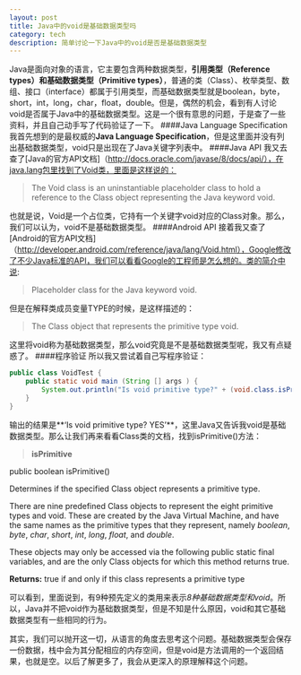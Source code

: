 ```yaml
---
layout: post
title: Java中的void是基础数据类型吗
category: tech
description: 简单讨论一下Java中的void是否是基础数据类型
---
```


Java是面向对象的语言，它主要包含两种数据类型，**引用类型（Reference types）**和**基础数据类型（Primitive types）**，普通的类（Class）、枚举类型、数组、接口（interface）都属于引用类型，而基础数据类型就是boolean，byte，short，int，long，char，float，double。但是，偶然的机会，看到有人讨论void是否属于Java中的基础数据类型。这是一个很有意思的问题，于是查了一些资料，并且自己动手写了代码验证了一下。
####Java Language Specification
我首先想到的是最权威的**Java Language Specification**，但是这里面并没有列出基础数据类型，void只是出现在了Java关键字列表中。
####Java API
我又去查了[Java的官方API文档]（http://docs.oracle.com/javase/8/docs/api/），在java.lang包里找到了Void类，里面是这样说的：
>The Void class is an uninstantiable placeholder class to hold a reference to the Class object representing the Java keyword void.

也就是说，Void是一个占位类，它持有一个关键字void对应的Class对象。那么，我们可以认为，void不是基础数据类型。
####Android API
接着我又查了[Android的官方API文档]（http://developer.android.com/reference/java/lang/Void.html），Google修改了不少Java标准的API，我们可以看看Google的工程师是怎么想的。类的简介中说:
>Placeholder class for the Java keyword void.

但是在解释类成员变量TYPE的时候，是这样描述的：
>The Class object that represents the primitive type void.

这里将void称为基础数据类型，那么void究竟是不是基础数据类型呢，我又有点疑惑了。
####程序验证
所以我又尝试着自己写程序验证：
```Java
public class VoidTest {
    public static void main (String [] args ) {
        System.out.println("Is void primitive type?" + (void.class.isPrimitive() ? "YES" : "NO"));
    }
}
```
输出的结果是**‘Is void primitive type? YES’**，这里Java又告诉我void是基础数据类型。那么让我们再来看看Class类的文档，找到isPrimitive()方法：
>**isPrimitive**
>
public boolean isPrimitive()
>
Determines if the specified Class object represents a primitive type.
>
There are nine predefined Class objects to represent the eight primitive types and void. These are created by the Java Virtual  Machine, and have the same names as the primitive types that they represent, namely *boolean*, *byte*, *char*, *short*, *int*, *long*, *float*, and *double*.
>
These objects may only be accessed via the following public static final variables, and are the only Class objects for which this method returns true.
>
**Returns:**
true if and only if this class represents a primitive type

可以看到，里面说到，有9种预先定义的类用来表示*8种基础数据类型和void*。所以，Java并不把void作为基础数据类型，但是不知是什么原因，void和其它基础数据类型有一些相同的行为。

其实，我们可以抛开这一切，从语言的角度去思考这个问题。基础数据类型会保存一份数据，栈中会为其分配相应的内存空间，但是void是方法调用的一个返回结果，也就是空。以后了解更多了，我会从更深入的原理解释这个问题。
